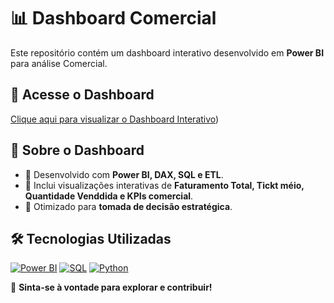 # 📊 Dashboard Comercial  

Este repositório contém um dashboard interativo desenvolvido em **Power BI** para análise Comercial.  

## 🔗 Acesse o Dashboard  

[Clique aqui para visualizar o Dashboard Interativo](https://app.powerbi.com/view?r=eyJrIjoiZWVlNDg5MWMtZTgwMS00MmRkLWEzOGYtNjRjZGM4NjRjMmViIiwidCI6IjE1YmNhMjYxLTgxOGItNDA4OS04MjM1LWMzYWE4MGU2MGI5MSJ9))  

## 📌 Sobre o Dashboard  

- 🔹 Desenvolvido com **Power BI, DAX, SQL e ETL**.  
- 🔹 Inclui visualizações interativas de **Faturamento Total, Tickt méio, Quantidade Venddida e KPIs comercial**.  
- 🔹 Otimizado para **tomada de decisão estratégica**.  

## 🛠️ Tecnologias Utilizadas  

[![Power BI](https://img.shields.io/badge/Power%20BI-F2C811?style=for-the-badge&logo=power-bi&logoColor=black)](COLE-SEU-LINK-AQUI)
[![SQL](https://img.shields.io/badge/SQL-CC2927?style=for-the-badge&logo=microsoft-sql-server&logoColor=white)](#)
[![Python](https://img.shields.io/badge/Python-3776AB?style=for-the-badge&logo=python&logoColor=white)](#)

🚀 **Sinta-se à vontade para explorar e contribuir!**  
